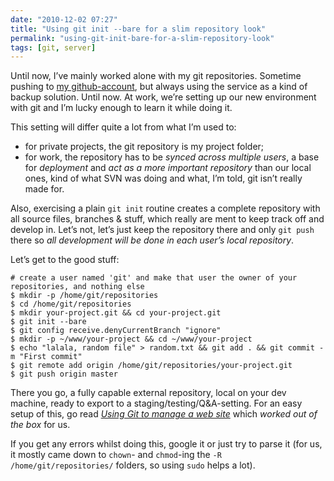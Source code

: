 ```yaml
---
date: "2010-12-02 07:27"
title: "Using git init --bare for a slim repository look"
permalink: "using-git-init-bare-for-a-slim-repository-look"
tags: [git, server]
---
```


Until now, I’ve mainly worked alone with my git repositories. Sometime pushing to [my github-account](https://github.com/chelmertz), but always using the service as a kind of backup solution. Until now. At work, we’re setting up our new environment with git and I’m lucky enough to learn it while doing it.

This setting will differ quite a lot from what I’m used to:

- for private projects, the git repository is my project folder;
- for work, the repository has to be _synced across multiple users_, a base for _deployment_ and _act as a more important repository_ than our local ones, kind of what SVN was doing and what, I’m told, git isn’t really made for.

Also, exercising a plain `git init` routine creates a complete repository with all source files, branches & stuff, which really are ment to keep track off and develop in. Let’s not, let’s just keep the repository there and only `git push` there so _all development will be done in each user’s local repository_.

Let’s get to the good stuff:

```
# create a user named 'git' and make that user the owner of your repositories, and nothing else
$ mkdir -p /home/git/repositories
$ cd /home/git/repositories
$ mkdir your-project.git && cd your-project.git
$ git init --bare
$ git config receive.denyCurrentBranch "ignore"
$ mkdir -p ~/www/your-project && cd ~/www/your-project
$ echo "lalala, random file" > random.txt && git add . && git commit -m "First commit"
$ git remote add origin /home/git/repositories/your-project.git
$ git push origin master
```

There you go, a fully capable external repository, local on your dev machine, ready to export to a staging/testing/Q&A-setting. For an easy setup of this, go read _[Using Git to manage a web site](http://toroid.org/ams/git-website-howto)_ which _worked out of the box_ for us.

If you get any errors whilst doing this, google it or just try to parse it (for us, it mostly came down to `chown`- and `chmod`-ing the `-R /home/git/repositories/` folders, so using `sudo` helps a lot).
